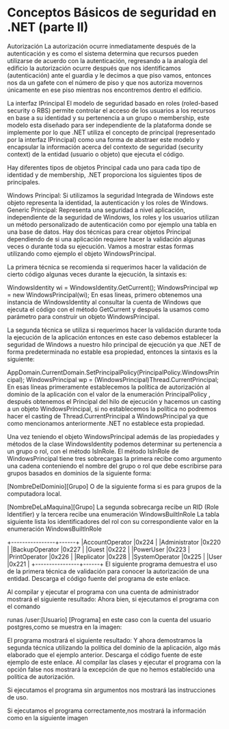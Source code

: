 # Conceptos Básicos de seguridad en .NET (parte II)

Autorización
La autorización ocurre inmediatamente después de la autenticación y es como el sistema determina que recursos pueden utilizarse de acuerdo con la autenticación, regresando a la analogía del edificio la autorización ocurre después que nos identificamos (autenticación) ante el guardia y le decimos a que piso vamos, entonces nos da un gafete con el número de piso y que nos autoriza movernos únicamente en ese piso mientras nos encontremos dentro el edificio.

La interfaz IPrincipal
El modelo de seguridad basado en roles (roled-based security o RBS) permite controlar el acceso de los usuarios a los recursos en base a su identidad y su pertenencia a un grupo o membership, este modelo esta diseñado para ser independiente de la plataforma donde se implemente por lo que .NET utiliza el concepto de principal (representado por la interfaz IPrincipal) como una forma de abstraer este modelo y encapsular la información acerca del contexto de seguridad (security context) de la entidad (usuario o objeto) que ejecuta el código.

Hay diferentes tipos de objetos Principal cada uno para cada tipo de identidad y de membership, .NET proporciona los siguientes tipos de principales.

Windows Principal: Si utilizamos la seguridad Integrada de Windows este objeto representa la identidad, la autenticación y los roles de Windows.
Generic Principal: Representa una seguridad a nivel aplicación, independiente de la seguridad de Windows, los roles y los usuarios utilizan un método personalizado de autenticación como por ejemplo una tabla en una base de datos.
Hay dos técnicas para crear objetos Principal dependiendo de si una aplicación requiere hacer la validación algunas veces o durante toda su ejecución. Vamos a mostrar estas formas utilizando como ejemplo el objeto WindowsPrincipal.

La primera técnica se recomienda si requerimos hacer la validación de cierto código algunas veces durante la ejecución, la sintaxis es:

WindowsIdentity wi = WindowsIdentity.GetCurrent();
WindowsPrincipal wp = new WindowsPrincipal(wi);
En esas lineas, primero obtenemos una instancia de WindowsIdentity al consultar la cuenta de Windows que ejecuta el código con el método GetCurrent y después la usamos como parámetro para construir un objeto WindowsPrincipal.

La segunda técnica se utiliza si requerimos hacer la validación durante toda la ejecución de la aplicación entonces en este caso debemos establecer la seguridad de Windows a nuestro hilo principal de ejecución ya que .NET de forma predeterminada no estable esa propiedad, entonces la sintaxis es la siguiente:

AppDomain.CurrentDomain.SetPrincipalPolicy(PrincipalPolicy.WindowsPrincipal);
WindowsPrincipal wp = (WindowsPrincipal)Thread.CurrentPrincipal;
En esas líneas primeramente establecemos la política de autorización al dominio de la aplicación con el valor de la enumeración PrincipalPolicy , después obtenemos el Principal del hilo de ejecución y hacemos un casting a un objeto WindowsPrincipal, si no establecemos la política no podremos hacer el casting de Thread.CurrentPrincipal a WindowsPrincipal ya que como mencionamos anteriormente .NET no establece esta propiedad.

Una vez teniendo el objeto WindowsPrincipal además de las propiedades y métodos de la clase WindowsIdentity podemos determinar su pertenencia a un grupo o rol, con el método IsInRole. El método IsInRole de WindowsPrincipal tiene tres sobrecargas la primera recibe como argumento una cadena conteniendo el nombre del grupo o rol que debe escribirse para grupos basados en dominios de la siguiente forma:

[NombreDelDominio]\[Grupo]
O de la siguiente forma si es para grupos de la computadora local.

[NombreDeLaMaquina]\[Grupo]
La segunda sobrecarga recibe un RID (Role Identifier) y la tercera recibe una enumeración WindowsBuiltInRole
La tabla siguiente lista los identificadores del rol con su correspondiente valor en la enumeración WindowsBuiltInRole

+----------------+------+
|AccountOperator |0x224 |
|Administrator   |0x220 |
|BackupOperator  |0x227 |
|Guest           |0x222 |
|PowerUser       |0x223 |
|PrintOperator   |0x226 |
|Replicator      |0x228 |
|SystemOperator  |0x225 |
|User            |0x221 |
+----------------+------+
El siguiente programa demuestra el uso de la primera técnica de validación para conocer la autorización de una entidad. Descarga el código fuente del programa de este enlace.

Al compilar y ejecutar el programa con una cuenta de administrador mostrará el siguiente resultado:
Ahora bien, si ejecutamos el programa con el comando

runas /user:[Usuario] [Programa]
en este caso con la cuenta del usuario postgres,como se muestra en la imagen:

El programa mostrará el siguiente resultado:
Y ahora demostramos la segunda técnica utilizando la política del dominio de la aplicación, algo más elaborado que el ejemplo anterior. Descarga el código fuente de este ejemplo de este enlace. Al compilar las clases y ejecutar el programa con la opción false nos mostrará la excepción de que no hemos establecido una política de autorización.

Si ejecutamos el programa sin argumentos nos mostrará las instrucciones de uso.

Si ejecutamos el programa correctamente,nos mostrará la información como en la siguiente imagen
